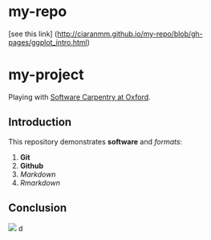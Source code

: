# my-repo


[see this link] (http://ciaranmm.github.io/my-repo/blob/gh-pages/ggplot_intro.html)

# my-project

Playing with [Software Carpentry at Oxford](http://jule32.github.io/2016-07-12-Oxford).

## Introduction

This repository demonstrates **software** and _formats_:

1. **Git**
1. **Github**
1. _Markdown_
1. _Rmarkdown_

## Conclusion

![](https://octodex.github.com/images/labtocat.png)
d
